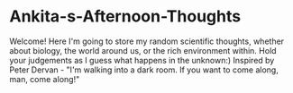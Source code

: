 # Ankita-s-Afternoon-Thoughts
Welcome! Here I'm going to store my random scientific thoughts, whether about biology, the world around us, or the rich environment within. 
Hold your judgements as I guess what happens in the unknown:)
Inspired by Peter Dervan - "I'm walking into a dark room. If you want to come along, man, come along!"
